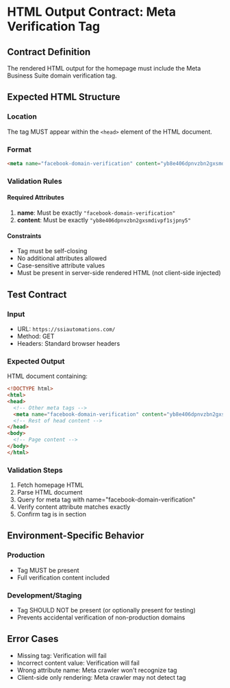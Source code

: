 # HTML Output Contract: Meta Verification Tag

## Contract Definition
The rendered HTML output for the homepage must include the Meta Business Suite domain verification tag.

## Expected HTML Structure

### Location
The tag MUST appear within the `<head>` element of the HTML document.

### Format
```html
<meta name="facebook-domain-verification" content="yb8e406dpnvzbn2gxsmdivpf1sjpny5">
```

### Validation Rules

#### Required Attributes
1. **name**: Must be exactly `"facebook-domain-verification"`
2. **content**: Must be exactly `"yb8e406dpnvzbn2gxsmdivpf1sjpny5"`

#### Constraints
- Tag must be self-closing
- No additional attributes allowed
- Case-sensitive attribute values
- Must be present in server-side rendered HTML (not client-side injected)

## Test Contract

### Input
- URL: `https://ssiautomations.com/`
- Method: GET
- Headers: Standard browser headers

### Expected Output
HTML document containing:
```html
<!DOCTYPE html>
<html>
<head>
  <!-- Other meta tags -->
  <meta name="facebook-domain-verification" content="yb8e406dpnvzbn2gxsmdivpf1sjpny5">
  <!-- Rest of head content -->
</head>
<body>
  <!-- Page content -->
</body>
</html>
```

### Validation Steps
1. Fetch homepage HTML
2. Parse HTML document
3. Query for meta tag with name="facebook-domain-verification"
4. Verify content attribute matches exactly
5. Confirm tag is in <head> section

## Environment-Specific Behavior

### Production
- Tag MUST be present
- Full verification content included

### Development/Staging
- Tag SHOULD NOT be present (or optionally present for testing)
- Prevents accidental verification of non-production domains

## Error Cases
- Missing tag: Verification will fail
- Incorrect content value: Verification will fail
- Wrong attribute name: Meta crawler won't recognize tag
- Client-side only rendering: Meta crawler may not detect tag